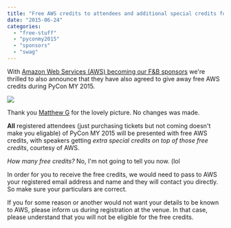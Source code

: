 ```yaml
---
title: "Free AWS credits to attendees and additional special credits for speakers"
date: "2015-06-24"
categories:
  - "free-stuff"
  - "pyconmy2015"
  - "sponsors"
  - "swag"
---
```


With [Amazon Web Services (AWS) becoming our F&B sponsors](http://pyconmy.blogspot.com/2015/06/announcing-our-f-sponsor-for-pycon-my.html) we're thrilled to also announce that they have also agreed to give away free AWS credits during PyCon MY 2015.

[![](/archived-images/15761889077_8a68c0083a_z.jpg?w=300)](/archived-images/15761889077_8a68c0083a_z.jpg)

Thank you [Matthew G](https://www.flickr.com/photos/streetmatt/) for the lovely picture. No changes was made.

**All** registered attendees (just purchasing tickets but not coming doesn't make you eligable) of PyCon MY 2015 will be presented with free AWS credits, with speakers getting _extra special credits on top of those free credits_, courtesy of AWS.

_How many free credits?_ No, I'm not going to tell you now. (lol

In order for you to receive the free credits, we would need to pass to AWS your registered email address and name and they will contact you directly. So make sure your particulars are correct.

If you for some reason or another would not want your details to be known to AWS, please inform us during registration at the venue. In that case, please understand that you will not be eligible for the free credits.
